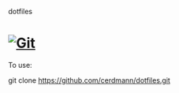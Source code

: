 dotfiles

[![Git](https://app.soluble.cloud/api/v1/public/badges/e82495d8-6dc1-4c03-9f42-41e218e0a04a.svg?orgId=521549019486)](https://app.soluble.cloud/repos/details/github.com/brianbyers/dotfiles?orgId=521549019486)  
========
To use:

git clone https://github.com/cerdmann/dotfiles.git
